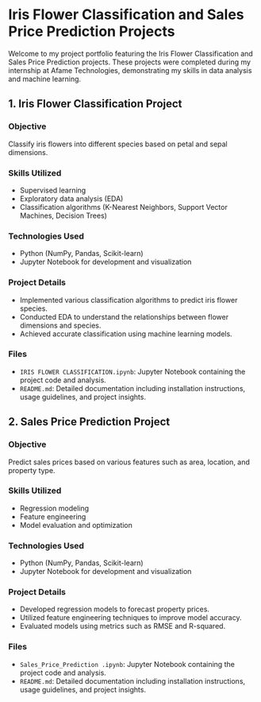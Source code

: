 
# Iris Flower Classification and Sales Price Prediction Projects

Welcome to my project portfolio featuring the Iris Flower Classification and Sales Price Prediction projects. These projects were completed during my internship at Afame Technologies, demonstrating my skills in data analysis and machine learning.

## 1. Iris Flower Classification Project

### Objective
Classify iris flowers into different species based on petal and sepal dimensions.

### Skills Utilized
- Supervised learning
- Exploratory data analysis (EDA)
- Classification algorithms (K-Nearest Neighbors, Support Vector Machines, Decision Trees)

### Technologies Used
- Python (NumPy, Pandas, Scikit-learn)
- Jupyter Notebook for development and visualization

### Project Details
- Implemented various classification algorithms to predict iris flower species.
- Conducted EDA to understand the relationships between flower dimensions and species.
- Achieved accurate classification using machine learning models.

### Files
- `IRIS FLOWER CLASSIFICATION.ipynb`: Jupyter Notebook containing the project code and analysis.
- `README.md`: Detailed documentation including installation instructions, usage guidelines, and project insights.

## 2. Sales Price Prediction Project

### Objective
Predict sales prices based on various features such as area, location, and property type.

### Skills Utilized
- Regression modeling
- Feature engineering
- Model evaluation and optimization

### Technologies Used
- Python (NumPy, Pandas, Scikit-learn)
- Jupyter Notebook for development and visualization

### Project Details
- Developed regression models to forecast property prices.
- Utilized feature engineering techniques to improve model accuracy.
- Evaluated models using metrics such as RMSE and R-squared.

### Files
- `Sales_Price_Prediction .ipynb`: Jupyter Notebook containing the project code and analysis.
- `README.md`: Detailed documentation including installation instructions, usage guidelines, and project insights.
